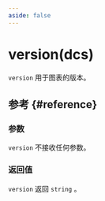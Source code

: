 ```yaml
---
aside: false
---
```


# version(dcs)
`version` 用于图表的版本。

<!--@include: @/@views/api/chart/version/api.md-->

## 参考 {#reference}
<!--@include: @/@views/api/chart/version/reference.md-->

### 参数
`version` 不接收任何参数。

### 返回值
`version` 返回 `string` 。
